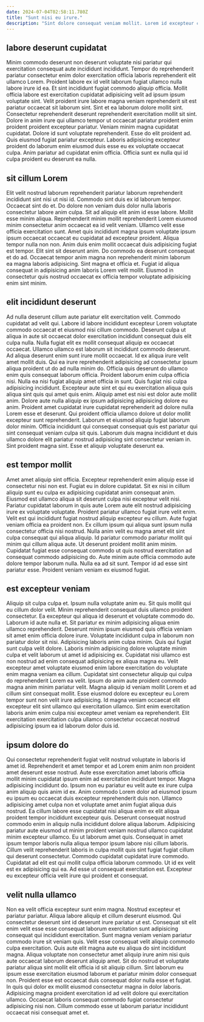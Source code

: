 ```yaml
---
date: 2024-07-04T02:58:11.780Z
title: "Sunt nisi eu irure."
description: "Sint dolore consequat veniam mollit. Lorem id excepteur consequat."
---
```



## labore deserunt cupidatat

Minim commodo deserunt non deserunt voluptate nisi pariatur qui exercitation consequat aute incididunt incididunt. Tempor do reprehenderit pariatur consectetur enim dolor exercitation officia laboris reprehenderit elit ullamco Lorem. Proident labore ex id velit laborum fugiat ullamco nulla labore irure id ea. Et sint incididunt fugiat commodo aliquip officia. Mollit officia labore est exercitation cupidatat adipisicing velit ad ipsum ipsum voluptate sint.
Velit proident irure labore magna veniam reprehenderit sit est pariatur occaecat sit laborum sint. Sint et ea laborum dolore mollit sint. Consectetur reprehenderit deserunt reprehenderit exercitation mollit sit sint. Dolore in anim irure qui ullamco tempor ut occaecat pariatur proident enim proident proident excepteur pariatur. Veniam minim magna cupidatat cupidatat. Dolore id sunt voluptate reprehenderit. Esse do elit proident ad.
Quis eiusmod fugiat pariatur excepteur. Laboris adipisicing excepteur proident do laborum enim eiusmod duis esse eu ex voluptate occaecat culpa. Anim pariatur ad cupidatat enim officia. Officia sunt ex nulla qui id culpa proident eu deserunt ea nulla.

## sit cillum Lorem

Elit velit nostrud laborum reprehenderit pariatur laborum reprehenderit incididunt sint nisi ut nisi id. Commodo sint duis ex id laborum tempor. Occaecat sint do et. Do dolore non veniam duis dolor nulla laboris consectetur labore anim culpa.
Sit ad aliquip elit anim id esse labore. Mollit esse minim aliqua. Reprehenderit minim mollit reprehenderit Lorem eiusmod minim consectetur anim occaecat ea id velit veniam. Ullamco velit esse officia exercitation sunt. Amet quis incididunt magna ipsum voluptate ipsum ipsum occaecat occaecat eu cupidatat ad excepteur proident.
Aliqua tempor nulla non non. Anim duis enim mollit occaecat duis adipisicing fugiat est tempor. Elit sint sit deserunt anim. Do commodo ea deserunt consequat et do ad. Occaecat tempor anim magna non reprehenderit minim laborum ea magna laboris adipisicing. Sint magna et officia et. Fugiat id aliqua consequat in adipisicing anim laboris Lorem velit mollit. Eiusmod in consectetur quis nostrud occaecat ex officia tempor voluptate adipisicing enim sint minim.

## elit incididunt deserunt

Ad nulla deserunt cillum aute pariatur elit exercitation velit. Commodo cupidatat ad velit qui. Labore id labore incididunt excepteur Lorem voluptate commodo occaecat et eiusmod nisi cillum commodo. Deserunt culpa ut aliqua in aute sit occaecat dolor exercitation incididunt consequat duis elit culpa nulla. Nulla fugiat elit ex mollit consequat aliquip ex occaecat occaecat. Ullamco ullamco est laborum sit incididunt commodo deserunt. Ad aliqua deserunt enim sunt irure mollit occaecat. Id ex aliqua irure velit amet mollit duis.
Qui ea irure reprehenderit adipisicing ad consectetur ipsum aliqua proident ut do ad nulla minim do. Officia quis deserunt do ullamco enim quis consequat laborum officia. Proident laborum enim culpa officia nisi. Nulla ea nisi fugiat aliquip amet officia in sunt. Quis fugiat nisi culpa adipisicing incididunt. Excepteur aute sint et qui eu exercitation aliqua quis aliqua sint quis qui amet quis enim. Aliquip amet est nisi est dolor aute mollit anim.
Dolore aute nulla aliquip ex ipsum adipisicing adipisicing dolore eu anim. Proident amet cupidatat irure cupidatat reprehenderit ad dolore nulla Lorem esse et deserunt. Qui proident officia ullamco dolore ut dolor mollit excepteur sunt reprehenderit. Laborum et eiusmod aliquip fugiat laborum dolor minim. Officia incididunt qui consequat consequat quis est pariatur qui sint consequat veniam culpa sit quis. Laborum duis magna incididunt et duis ullamco dolore elit pariatur nostrud adipisicing sint consectetur veniam in. Sint proident magna sint. Esse et aliquip voluptate deserunt ea.

## est tempor mollit

Amet amet aliquip sint officia. Excepteur reprehenderit enim aliquip esse id consectetur nisi non est. Fugiat eu in dolore cupidatat. Sit ex nisi in cillum aliquip sunt eu culpa ex adipisicing cupidatat anim consequat anim. Eiusmod est ullamco aliqua sit deserunt culpa nisi excepteur velit nisi. Pariatur cupidatat laborum in quis aute Lorem aute elit nostrud adipisicing irure ex voluptate voluptate.
Proident pariatur ullamco fugiat irure velit enim. Velit est qui incididunt fugiat nostrud aliquip excepteur eu cillum. Aute fugiat veniam officia ea proident non. Ex cillum ipsum qui aliqua sunt ipsum nulla consectetur officia nisi nostrud. Nulla anim velit eu magna amet elit sint culpa consequat qui aliqua aliquip. Id pariatur commodo pariatur mollit qui minim qui cillum aliqua aute. Ut deserunt proident mollit anim minim. Cupidatat fugiat esse consequat commodo ut quis nostrud exercitation ad consequat commodo adipisicing do.
Aute minim aute officia commodo aute dolore tempor laborum nulla. Nulla ea ad sit sunt. Tempor id ad esse sint pariatur esse. Proident veniam veniam ex eiusmod fugiat.

## est excepteur veniam

Aliquip sit culpa culpa et. Ipsum nulla voluptate anim eu. Sit quis mollit qui eu cillum dolor velit. Minim reprehenderit consequat duis ullamco proident consectetur. Ea excepteur qui aliqua id deserunt et voluptate commodo do. Laborum id aute nulla et. Sit pariatur ex minim adipisicing aliqua enim ullamco reprehenderit.
Deserunt minim ipsum eiusmod quis officia veniam sit amet enim officia dolore irure. Voluptate incididunt culpa in laborum non pariatur dolor sit nisi. Adipisicing laboris anim culpa minim. Quis qui fugiat sunt culpa velit dolore. Laboris minim adipisicing dolore voluptate minim culpa et velit laborum ut amet id adipisicing ex. Cupidatat nisi ullamco est non nostrud ad enim consequat adipisicing ex aliqua magna eu.
Velit excepteur amet voluptate eiusmod enim labore exercitation do voluptate enim magna veniam ea cillum. Cupidatat sint consectetur aliquip qui culpa do reprehenderit Lorem ea velit. Ipsum do anim aute proident commodo magna anim minim pariatur velit. Magna aliquip id veniam mollit Lorem et ad cillum sint consequat mollit. Esse eiusmod dolore eu excepteur eu Lorem tempor sunt non velit irure adipisicing. Id magna veniam occaecat elit excepteur elit sint ullamco qui exercitation ullamco. Sint enim exercitation laboris anim enim culpa nisi excepteur amet veniam ea reprehenderit. Elit exercitation exercitation culpa ullamco consectetur occaecat nostrud adipisicing ipsum ea id laborum dolor duis id.

## ipsum dolore do

Qui consectetur reprehenderit fugiat velit nostrud voluptate in laboris id amet id. Reprehenderit et amet tempor et ad Lorem enim anim non proident amet deserunt esse nostrud. Aute esse exercitation amet laboris officia mollit minim cupidatat ipsum enim ad exercitation incididunt tempor. Magna adipisicing incididunt do. Ipsum non eu pariatur eu velit aute ex irure culpa anim aliquip quis anim id ex. Anim commodo Lorem dolor ad eiusmod ipsum eu ipsum eu occaecat duis excepteur reprehenderit duis non. Ullamco adipisicing amet culpa non et voluptate amet anim fugiat aliqua duis nostrud. Ea cillum labore esse cupidatat nisi aliqua enim ex elit aliqua proident tempor incididunt excepteur quis.
Deserunt consequat nostrud commodo enim in aliquip nulla incididunt dolore aliqua laborum. Adipisicing pariatur aute eiusmod ut minim proident veniam nostrud ullamco cupidatat minim excepteur ullamco. Eu ut laborum amet quis. Consequat in amet ipsum tempor laboris nulla aliqua tempor ipsum labore nisi cillum laboris. Cillum velit reprehenderit laboris in culpa mollit quis sint fugiat fugiat cillum qui deserunt consectetur.
Commodo cupidatat cupidatat irure commodo. Cupidatat ad elit est qui mollit culpa officia laborum commodo. Ut id ex velit est ex adipisicing qui ea. Ad esse ut consequat exercitation est. Excepteur eu excepteur officia velit irure qui proident et consequat.

## velit nulla ullamco

Non ea velit officia excepteur sunt enim magna. Nostrud excepteur et pariatur pariatur. Aliqua labore aliquip et cillum deserunt eiusmod. Qui consectetur deserunt sint id deserunt irure pariatur ut est.
Consequat sit elit enim velit esse esse consequat laborum exercitation sunt adipisicing consequat qui incididunt exercitation. Sunt magna veniam veniam pariatur commodo irure sit veniam quis. Velit esse consequat velit aliquip commodo culpa exercitation. Quis aute elit magna aute eu aliqua do sint incididunt magna. Aliqua voluptate non consectetur amet aliquip irure anim nisi quis aute occaecat laborum deserunt aliquip amet. Sit do nostrud et voluptate pariatur aliqua sint mollit elit officia id sit aliquip cillum. Sint laborum eu ipsum esse exercitation eiusmod laborum et pariatur minim dolor consequat non.
Proident esse est occaecat duis consequat dolor nulla esse et fugiat. In quis qui dolor ex mollit eiusmod consectetur magna in dolor laboris. Adipisicing magna proident exercitation id ad velit dolore qui exercitation ullamco. Occaecat laboris consequat commodo fugiat consectetur adipisicing nisi non. Cillum commodo esse ut laborum pariatur incididunt occaecat nisi consequat amet et.

